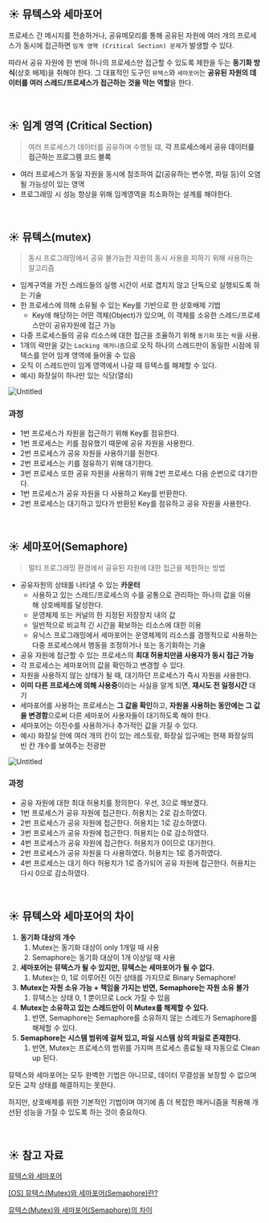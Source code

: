 ## ☀ 뮤텍스와 세마포어

프로세스 간 메시지를 전송하거나, 공유메모리를 통해 공유된 자원에 여러 개의 프로세스가 동시에 접근하면 `임계 영역 (Critical Section) 문제`가 발생할 수 있다.

따라서 공유 자원에 한 번에 하나의 프로세스만 접근할 수 있도록 제한을 두는 **동기화 방식**(상호 배제)을 취해야 한다. 그 대표적인 도구인 `뮤텍스`와 `세마포어`는 **공유된 자원의 데이터를 여러 스레드/프로세스가 접근하는 것을 막는 역할**을 한다.

<br>

## ☀ 임계 영역 (Critical Section)

> 여러 프로세스가 데이터를 공유하며 수행될 떄, **각 프로세스에서 공유 데이터를 접근하는 프로그램 코드 블록**
> 
- 여러 프로세스가 동일 자원을 동시에 참조하여 값(공유하는 변수명, 파일 등)이 오염될 가능성이 있는 영역
- 프로그래밍 시 성능 향상을 위해 임계영역을 최소화하는 설계를 해야한다.

<br>

## ☀ 뮤텍스(mutex)

> 동시 프로그래밍에서 공유 불가능한 자원의 동시 사용을 피하기 위해 사용하는 알고리즘
> 
- 임계구역을 가진 스레드들의 실행 시간이 서로 겹치지 않고 단독으로 실행되도록 하는 기술
- 한 프로세스에 의해 소유될 수 있는 Key를 기반으로 한 상호배제 기법
    - Key에 해당하는 어떤 객체(Object)가 있으며, 이 객체를 소유한 스레드/프로세스만이 공유자원에 접근 가능
- 다중 프로세스들의 공유 리소스에 대한 접근을 조율하기 위해 `동기화` 또는 `락`을 사용.
- 1개의 락만을 갖는 `Locking 메커니즘`으로 오직 하나의 스레드만이 동일한 시점에 뮤텍스를 얻어 임계 영역에 들어올 수 있음
- 오직 이 스레드만이 임계 영역에서 나갈 때 뮤텍스를 해제할 수 있다.
- 예시) 화장실이 하나만 있는 식당(열쇠)

![Untitled](https://img1.daumcdn.net/thumb/R1280x0/?scode=mtistory2&fname=https%3A%2F%2Fblog.kakaocdn.net%2Fdn%2FdfJ75G%2FbtqZJ43DWsg%2FOUjUDPalDipT8rkuM7aks1%2Fimg.png
)

### 과정

- 1번 프로세스가 자원을 접근하기 위해 Key를 점유한다.
- 1번 프로세스는 키를 점유했기 때문에 공유 자원을 사용한다.
- 2번 프로세스가 공유 자원을 사용하기를 원한다.
- 2번 프로세스는 키를 점유하기 위해 대기한다.
- 3번 프로세스 또한 공유 자원을 사용하기 위해 2번 프로세스 다음 순번으로 대기한다.
- 1번 프로세스가 공유 자원을 다 사용하고 Key를 반환한다.
- 2번 프로세스는 대기하고 있다가 반환된 Key를 점유하고 공유 자원을 사용한다.

<br>

## ☀ 세마포어(Semaphore)

> 멀티 프로그래밍 환경에서 공유된 자원에 대한 접근을 제한하는 방법
> 
- 공유자원의 상태를 나타낼 수 있는 **카운터**
    - 사용하고 있는 스레드/프로세스의 수를 공통으로 관리하는 하나의 값을 이용해 상호배제를 달성한다.
    - 운영체제 또는 커널의 한 지정된 저장장치 내의 값
    - 일반적으로 비교적 긴 시간을 확보하는 리소스에 대한 이용
    - 유닉스 프로그래밍에서 세마포어는 운영체제의 리소스를 경쟁적으로 사용하는 다중 프로세스에서 행동을 조정하거나 또는 동기화하는 기술
- 공유 자원에 접근할 수 있는 프로세스의 **최대 허용치만큼 사용자가 동시 접근 가능**
- 각 프로세스는 세마포어의 값을 확인하고 변경할 수 있다.
- 자원을 사용하지 않는 상태가 될 때, 대기하던 프로세스가 즉시 자원을 사용한다.
- **이미 다른 프로세스에 의해 사용중**이라는 사실을 알게 되면, **재시도 전 일정시간** 대기
- 세마포어를 사용하는 프로세스는 **그 값을 확인**하고, **자원을 사용하는 동안에는 그 값을 변경함**으로써 다른 세마포어 사용자들이 대기하도록 해야 한다.
- 세마포어는 이진수를 사용하거나 추가적인 값을 가질 수 있다.
- 예시) 화장실 안에 여러 개의 칸이 있는 레스토랑, 화장실 입구에는 현재 화장실의 빈 칸 개수를 보여주는 전광판

![Untitled](https://3553248446-files.gitbook.io/~/files/v0/b/gitbook-legacy-files/o/assets%2F-M5HOStxvx-Jr0fqZhyW%2F-MH25VklJHGlyU_CCTs3%2F-MH2RRv7KZTokJ2fkHd5%2FCounting-Semaphore-in-OS-Operating-System.png?alt=media&token=c4c209d9-da67-4410-80d2-f5badf35cd8c
)


### 과정

- 공유 자원에 대한 최대 허용치를 정의한다. 우선, 3으로 해보겠다.
- 1번 프로세스가 공유 자원에 접근한다. 허용치는 2로 감소하였다.
- 2번 프로세스가 공유 자원에 접근한다. 허용치는 1로 감소하였다.
- 3번 프로세스가 공유 자원에 접근한다. 허용치는 0로 감소하였다.
- 4번 프로세스가 공유 자원에 접근한다. 허용치가 0이므로 대기한다.
- 2번 프로세스가 공유 자원을 다 사용하였다. 허용치는 1로 증가하였다.
- 4번 프로세스는 대기 하다 허용치가 1로 증가되어 공유 자원에 접근한다. 허용치는 다시 0으로 감소하였다.

<br>

## ☀ 뮤텍스와 세마포어의 차이

1. **동기화 대상의 개수**
    1. Mutex는 동기화 대상이 only 1개일 때 사용
    2. Semaphore는 동기화 대상이 1개 이상일 때 사용
2. **세마포어는 뮤텍스가 될 수 있지만, 뮤텍스는 세마포어가 될 수 없다.**
    1. Mutex는 0, 1로 이루어진 이진 상태를 가지므로 Binary Semaphore!
3. **Mutex는 자원 소유 가능 + 책임을 가지는 반면, Semaphore는 자원 소유 불가**
    1. 뮤텍스는 상태 0, 1 뿐이므로 Lock 가질 수 있음
4. **Mutex는 소유하고 있는 스레드만이 이 Mutex를 해제할 수 있다.**
    1. 반면, Semaphore는 Semaphore를 소유하지 않는 스레드가 Semaphore를 해제할 수 있다.
5. **Semaphore는 시스템 범위에 걸쳐 있고, 파일 시스템 상의 파일로 존재한다.**
    1. 반면, Mutex는 프로세스의 범위를 가지며 프로세스 종료될 때 자동으로 Clean up 된다.

뮤텍스와 세마포어는 모두 완벽한 기법은 아니므로, 데이터 무결성을 보장할 수 없으며 모든 교착 상태를 해결하지는 못한다.

하지만, 상호배제를 위한 기본적인 기법이며 여기에 좀 더 복잡한 매커니즘을 적용해 개선된 성능을 가질 수 있도록 하는 것이 중요하다.

<br>

## ☀ 참고 자료

[뮤텍스와 세마포어](https://incheol-jung.gitbook.io/docs/q-and-a/computer-science/undefined-1)

[[OS] 뮤텍스(Mutex)와 세마포어(Semaphore)란?](https://chelseashin.tistory.com/40)

[뮤텍스(Mutex)와 세마포어(Semaphore)의 차이](https://worthpreading.tistory.com/90)
